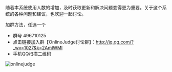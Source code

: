 随着本系统使用人数的增加，及时获取更新和解决问题变得更为重要。关于这个系统的各种问题和建议，也欢迎一起讨论。

加群方法，任选一个

 - 群号 496710125
 - 点击链接加入群【OnlineJudge讨论群】：http://jq.qq.com/?_wv=1027&k=2AmlWMI
 - 手机QQ扫描二维码

 ![onlinejudge](https://cloud.githubusercontent.com/assets/4939404/14069697/d7f8d260-f4cf-11e5-84fd-4d447a7e0656.png)
